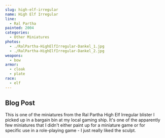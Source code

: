 ```yaml
---
slug: high-elf-irregular
name: High Elf Irregular
line:
  - Ral Partha
painted: 2004
categories:
  - Other Miniatures
photos:
  - ./RalPartha-HighElfIrregular-Dankel_1.jpg
  - ./RalPartha-HighElfIrregular-Dankel_2.jpg
weapons:
  - bow
armor:
  - cloak
  - plate
race:
  - elf
---
```


## Blog Post

This is one of the miniatures from the Ral Partha High Elf Irregular blister I picked up in a bargain bin at my local gaming ship. It's one of the apparently few miniatures that I didn't either paint up for a miniature game or for specific use in a role-playing game - I just really liked the sculpt.
